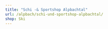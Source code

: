 ```yaml
---
title: "Schi -& Sportshop Alpbachtal"
url: /alpbach/schi-und-sportshop-alpbachtal/
shop: Ski
---
```

